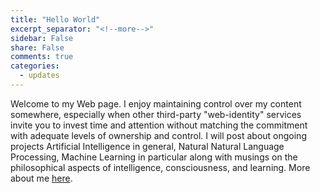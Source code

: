 ```yaml
---
title: "Hello World"
excerpt_separator: "<!--more-->"
sidebar: False
share: False
comments: true
categories:
  - updates
---
```


Welcome to my Web page. I enjoy maintaining control over my content somewhere, especially when other third-party
"web-identity" services invite you to invest time and attention without matching
the commitment with adequate levels of ownership and control. I will post about
ongoing projects Artificial Intelligence in general, Natural Natural Language
Processing, Machine Learning in particular along with musings on the
philosophical aspects of intelligence, consciousness, and learning. More about
me [here]({{site.url}}/about).
